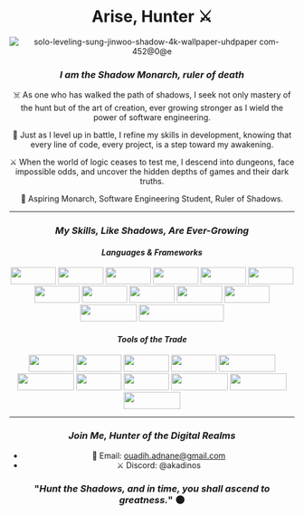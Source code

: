 <div align="center">

# Arise, Hunter ⚔️

![solo-leveling-sung-jinwoo-shadow-4k-wallpaper-uhdpaper com-452@0@e](https://github.com/user-attachments/assets/c99a05dd-4cc1-4102-9662-693b496f8fb6)


### *I am the Shadow Monarch, ruler of death*


☠️ As one who has walked the path of shadows, I seek not only mastery of the hunt but of the art of creation, ever growing stronger as I wield the power of software engineering.

📜 Just as I level up in battle, I refine my skills in development, knowing that every line of code, every project, is a step toward my awakening.

⚔️ When the world of logic ceases to test me, I descend into dungeons, face impossible odds, and uncover the hidden depths of games and their dark truths.

👑 Aspiring Monarch, Software Engineering Student, Ruler of Shadows.


---

### *My Skills, Like Shadows, Are Ever-Growing*

#### *Languages & Frameworks*

<img src="https://img.shields.io/badge/JavaScript-F7DF1E?style=for-the-circle&logo=javascript&logoColor=black" width="80" height="30">
<img src="https://img.shields.io/badge/Java-007396?style=for-the-circle&logo=java&logoColor=white" width="80" height="30">
<img src="https://img.shields.io/badge/C-00599C?style=for-the-circle&logo=c&logoColor=white" width="80" height="30">
<img src="https://img.shields.io/badge/PHP-777BB4?style=for-the-circle&logo=php&logoColor=white" width="80" height="30">
<img src="https://img.shields.io/badge/HTML5-E34F26?style=for-the-circle&logo=html5&logoColor=white" width="80" height="30">
<img src="https://img.shields.io/badge/CSS3-1572B6?style=for-the-circle&logo=css3&logoColor=white" width="80" height="30">
<img src="https://img.shields.io/badge/SQL-316192?style=for-the-circle&logo=postgresql&logoColor=white" width="80" height="30">
<img src="https://img.shields.io/badge/Oracle-F80000?style=for-the-circle&logo=oracle&logoColor=white" width="80" height="30">
<img src="https://img.shields.io/badge/MySQL-4479A1?style=for-the-circle&logo=mysql&logoColor=white" width="80" height="30">
<img src="https://img.shields.io/badge/Laravel-FF2D20?style=for-the-circle&logo=laravel&logoColor=white" width="80" height="30">
<img src="https://img.shields.io/badge/Bash-4EAA25?style=for-the-circle&logo=gnubash&logoColor=white" width="80" height="30">
<img src="https://img.shields.io/badge/Networking-0088CE?style=for-the-circle&logo=cisco&logoColor=white" width="100" height="30">
<img src="https://img.shields.io/badge/Computer%20Architecture-808080?style=for-the-circle&logo=computer&logoColor=white" width="150" height="30">


#### *Tools of the Trade*

<img src="https://img.shields.io/badge/Bootstrap-7952B3?style=for-the-circle&logo=bootstrap&logoColor=white" width="80" height="30">
<img src="https://img.shields.io/badge/PostgreSQL-316192?style=for-the-circle&logo=postgresql&logoColor=white" width="80" height="30">
<img src="https://img.shields.io/badge/MySQL-4479A1?style=for-the-circle&logo=mysql&logoColor=white" width="80" height="30">
<img src="https://img.shields.io/badge/Oracle-F80000?style=for-the-circle&logo=oracle&logoColor=white" width="80" height="30">
<img src="https://img.shields.io/badge/Adobe_Premiere_Pro-9999FF?style=for-the-circle&logo=adobe-premiere-pro&logoColor=white" width="100" height="30">
<img src="https://img.shields.io/badge/Adobe_Photoshop-31A8FF?style=for-the-circle&logo=adobe-photoshop&logoColor=white" width="100" height="30">
<img src="https://img.shields.io/badge/VMware-607078?style=for-the-circle&logo=vmware&logoColor=white" width="80" height="30">
<img src="https://img.shields.io/badge/Ubuntu-E95420?style=for-the-circle&logo=ubuntu&logoColor=white" width="80" height="30">
<img src="https://img.shields.io/badge/Packet_Tracer-0088CE?style=for-the-circle&logo=cisco&logoColor=white" width="100" height="30">
<img src="https://img.shields.io/badge/Code::Blocks-000000?style=for-the-circle&logo=codeblocks&logoColor=white" width="100" height="30">
<img src="https://img.shields.io/badge/Eclipse_IDE-2C2255?style=for-the-circle&logo=eclipse-ide&logoColor=white" width="100" height="30">



---

### *Join Me, Hunter of the Digital Realms*

- 📧 Email: [ouadih.adnane@gmail.com](mailto:ouadih.adnane@gmail.com)
- ⚔️ Discord: @akadinos

### "*Hunt the Shadows, and in time, you shall ascend to greatness.*" 🌑

</div>
